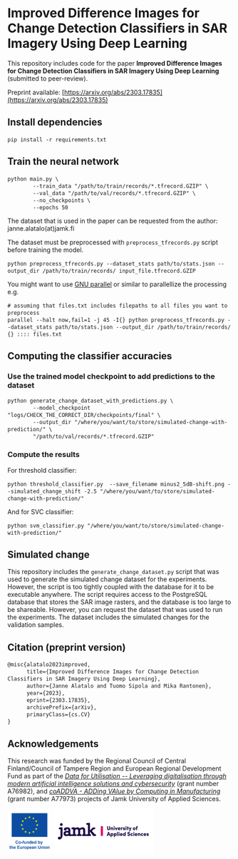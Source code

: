 # Improved Difference Images for Change Detection Classifiers in SAR Imagery Using Deep Learning

This repository includes code for the paper **Improved Difference Images for Change Detection Classifiers in SAR Imagery Using Deep Learning** (submitted to peer-review).


Preprint available: [https://arxiv.org/abs/2303.17835](https://arxiv.org/abs/2303.17835)

## Install dependencies

```
pip install -r requirements.txt
```

## Train the neural network

```
python main.py \
        --train_data "/path/to/train/records/*.tfrecord.GZIP" \
        --val_data "/path/to/val/records/*.tfrecord.GZIP" \
        --no_checkpoints \
        --epochs 50
```

The dataset that is used in the paper can be requested from the author: janne.alatalo(at)jamk.fi


The dataset must be preprocessed with `preprocess_tfrecords.py` script before training the model.

```
python preprocess_tfrecords.py --dataset_stats path/to/stats.json --output_dir /path/to/train/records/ input_file.tfrecord.GZIP
```

You might want to use [GNU parallel](https://www.gnu.org/software/parallel/) or similar to parallellize the processing e.g.

```
# assuming that files.txt includes filepaths to all files you want to preprocess
parallel --halt now,fail=1 -j 45 -I{} python preprocess_tfrecords.py --dataset_stats path/to/stats.json --output_dir /path/to/train/records/ {} :::: files.txt
```

## Computing the classifier accuracies

### Use the trained model checkpoint to add predictions to the dataset

```
python generate_change_dataset_with_predictions.py \
        --model_checkpoint "logs/CHECK_THE_CORRECT_DIR/checkpoints/final" \
        --output_dir "/where/you/want/to/store/simulated-change-with-prediction/" \
        "/path/to/val/records/*.tfrecord.GZIP"
```

### Compute the results

For threshold classifier:

```
python threshold_classifier.py  --save_filename minus2_5dB-shift.png --simulated_change_shift -2.5 "/where/you/want/to/store/simulated-change-with-prediction/"
```

And for SVC classifier:

```
python svm_classifier.py "/where/you/want/to/store/simulated-change-with-prediction/"
```

## Simulated change

This repository includes the `generate_change_dataset.py` script that was used
to generate the simulated change dataset for the experiments. However, the
script is too tightly coupled with the database for it to be executable
anywhere. The script requires access to the PostgreSQL database that stores the
SAR image rasters, and the database is too large to be shareable. However, you
can request the dataset that was used to run the experiments. The dataset
includes the simulated changes for the validation samples.

## Citation (preprint version)

```
@misc{alatalo2023improved,
      title={Improved Difference Images for Change Detection Classifiers in SAR Imagery Using Deep Learning}, 
      author={Janne Alatalo and Tuomo Sipola and Mika Rantonen},
      year={2023},
      eprint={2303.17835},
      archivePrefix={arXiv},
      primaryClass={cs.CV}
}
```

## Acknowledgements

This research was funded by the Regional Council of Central Finland/Council of Tampere Region and European Regional Development Fund as part of the
[*Data for Utilisation -- Leveraging digitalisation through modern artificial intelligence solutions and cybersecurity*](https://www.jamk.fi/en/research-and-development/rdi-projects/data-for-utilisation-leveraging-digitalisation-through-modern-artificial-intelligence-solutions-and) (grant number A76982),
and [*coADDVA - ADDing VAlue by Computing in Manufacturing*](https://www.jamk.fi/en/research-and-development/rdi-projects/coaddva-adding-value-by-computing-in-manufacturing) (grant number A77973) projects of Jamk University of Applied Sciences.

<p>
  <img src="figs/eu-logo.png" height="100" title="Co-funded by the European Union">
  <img src="figs/jamk.png" height="100" title="Jamk University of Applied Sciences">
</p>
